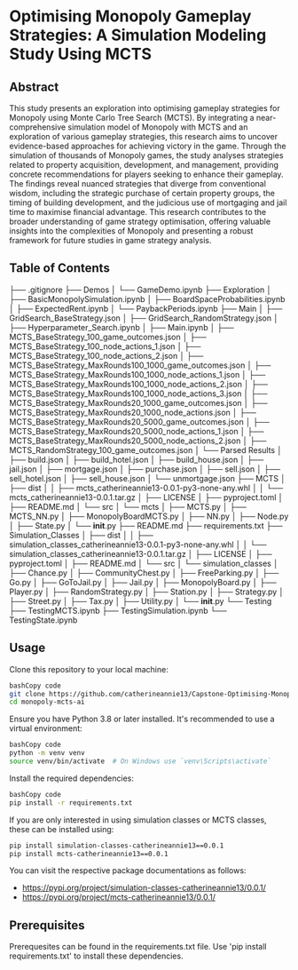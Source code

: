 # Optimising Monopoly Gameplay Strategies: A Simulation Modeling Study Using MCTS

## Abstract
This study presents an exploration into optimising gameplay strategies for Monopoly using Monte Carlo Tree Search (MCTS). By integrating a near-comprehensive simulation model of Monopoly with MCTS and an exploration of various gameplay strategies, this research aims to uncover evidence-based approaches for achieving victory in the game. Through the simulation of thousands of Monopoly games, the study analyses strategies related to property acquisition, development, and management, providing concrete recommendations for players seeking to enhance their gameplay. The findings reveal nuanced strategies that diverge from conventional wisdom, including the strategic purchase of certain property groups, the timing of building development, and the judicious use of mortgaging and jail time to maximise financial advantage. This research contributes to the broader understanding of game strategy optimisation, offering valuable insights into the complexities of Monopoly and presenting a robust framework for future studies in game strategy analysis.

## Table of Contents
├── .gitignore
├── Demos
│   └── GameDemo.ipynb
├── Exploration
│   ├── BasicMonopolySimulation.ipynb
│   ├── BoardSpaceProbabilities.ipynb
│   ├── ExpectedRent.ipynb
│   └── PaybackPeriods.ipynb
├── Main
│   ├── GridSearch_BaseStrategy.json
│   ├── GridSearch_RandomStrategy.json
│   ├── Hyperparameter_Search.ipynb
│   ├── Main.ipynb
│   ├── MCTS_BaseStrategy_100_game_outcomes.json
│   ├── MCTS_BaseStrategy_100_node_actions_1.json
│   ├── MCTS_BaseStrategy_100_node_actions_2.json
│   ├── MCTS_BaseStrategy_MaxRounds100_1000_game_outcomes.json
│   ├── MCTS_BaseStrategy_MaxRounds100_1000_node_actions_1.json
│   ├── MCTS_BaseStrategy_MaxRounds100_1000_node_actions_2.json
│   ├── MCTS_BaseStrategy_MaxRounds100_1000_node_actions_3.json
│   ├── MCTS_BaseStrategy_MaxRounds20_1000_game_outcomes.json
│   ├── MCTS_BaseStrategy_MaxRounds20_1000_node_actions.json
│   ├── MCTS_BaseStrategy_MaxRounds20_5000_game_outcomes.json
│   ├── MCTS_BaseStrategy_MaxRounds20_5000_node_actions_1.json
│   ├── MCTS_BaseStrategy_MaxRounds20_5000_node_actions_2.json
│   ├── MCTS_RandomStrategy_100_game_outcomes.json
│   └── Parsed Results
│       ├── build.json
│       ├── build_hotel.json
│       ├── build_house.json
│       ├── jail.json
│       ├── mortgage.json
│       ├── purchase.json
│       ├── sell.json
│       ├── sell_hotel.json
│       ├── sell_house.json
│       └── unmortgage.json
├── MCTS
│   ├── dist
│   │   ├── mcts_catherineannie13-0.0.1-py3-none-any.whl
│   │   └── mcts_catherineannie13-0.0.1.tar.gz
│   ├── LICENSE
│   ├── pyproject.toml
│   ├── README.md
│   └── src
│       └── mcts
│           ├── MCTS.py
│           ├── MCTS_NN.py
│           ├── MonopolyBoardMCTS.py
│           ├── NN.py
│           ├── Node.py
│           ├── State.py
│           └── __init__.py
├── README.md
├── requirements.txt
├── Simulation_Classes
│   ├── dist
│   │   ├── simulation_classes_catherineannie13-0.0.1-py3-none-any.whl
│   │   └── simulation_classes_catherineannie13-0.0.1.tar.gz
│   ├── LICENSE
│   ├── pyproject.toml
│   ├── README.md
│   └── src
│       └── simulation_classes
│           ├── Chance.py
│           ├── CommunityChest.py
│           ├── FreeParking.py
│           ├── Go.py
│           ├── GoToJail.py
│           ├── Jail.py
│           ├── MonopolyBoard.py
│           ├── Player.py
│           ├── RandomStrategy.py
│           ├── Station.py
│           ├── Strategy.py
│           ├── Street.py
│           ├── Tax.py
│           ├── Utility.py
│           └── __init__.py
└── Testing
    ├── TestingMCTS.ipynb
    ├── TestingSimulation.ipynb
    └── TestingState.ipynb

## Usage
Clone this repository to your local machine:

```bash
bashCopy code
git clone https://github.com/catherineannie13/Capstone-Optimising-Monopoly-Gameplay-Strategies.git
cd monopoly-mcts-ai

```

Ensure you have Python 3.8 or later installed. It's recommended to use a virtual environment:

```bash
bashCopy code
python -m venv venv
source venv/bin/activate  # On Windows use `venv\Scripts\activate`

```

Install the required dependencies:

```bash
bashCopy code
pip install -r requirements.txt

```

If you are only interested in using simulation classes or MCTS classes, these can be installed using:
```bash
pip install simulation-classes-catherineannie13==0.0.1
pip install mcts-catherineannie13==0.0.1
```

You can visit the respective package documentations as follows:
- https://pypi.org/project/simulation-classes-catherineannie13/0.0.1/
- https://pypi.org/project/mcts-catherineannie13/0.0.1/


## Prerequisites
Prerequesites can be found in the requirements.txt file. Use 'pip install requirements.txt' to install these dependencies.